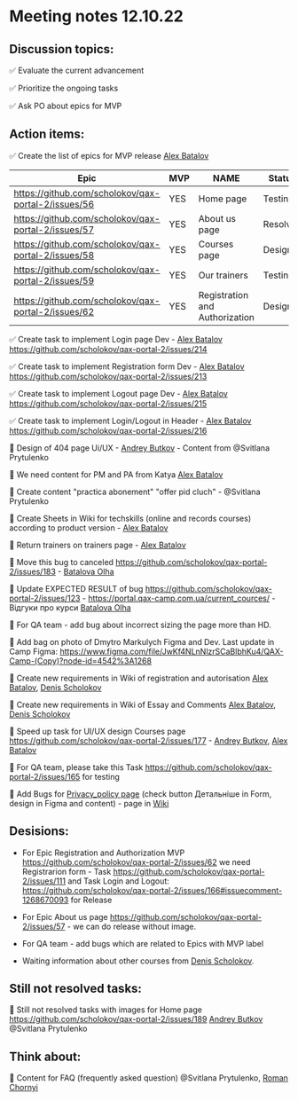 # Meeting notes 12.10.22 

## Discussion topics:   

:white_check_mark: Evaluate the current advancement

:white_check_mark: Prioritize the ongoing tasks 

:white_check_mark: Ask PO about epics for MVP 

## Action items: 


:white_check_mark: Create the list of epics for MVP release [Alex Batalov](https://github.com/ABatalov)

| Epic                |    MVP  | NAME |Status |
|---------------------|---------|------|-------|   
|https://github.com/scholokov/qax-portal-2/issues/56 |YES| Home page| Testing|
|https://github.com/scholokov/qax-portal-2/issues/57|YES| About us page| Resolved|
|https://github.com/scholokov/qax-portal-2/issues/58|YES|Courses page |Design|
|https://github.com/scholokov/qax-portal-2/issues/59|YES| Our trainers|Testing|
|https://github.com/scholokov/qax-portal-2/issues/62|YES| Registration and Authorization|Design|  

:white_check_mark: Create task to implement Login page Dev - [Alex Batalov](https://github.com/ABatalov) https://github.com/scholokov/qax-portal-2/issues/214 

:white_check_mark: Create task to implement Registration form Dev - [Alex Batalov](https://github.com/ABatalov) https://github.com/scholokov/qax-portal-2/issues/213 

:white_check_mark: Create task to implement Logout page Dev - [Alex Batalov](https://github.com/ABatalov) https://github.com/scholokov/qax-portal-2/issues/215 

:white_check_mark: Create task to implement Login/Logout in Header - [Alex Batalov](https://github.com/ABatalov)  https://github.com/scholokov/qax-portal-2/issues/216

:black_square_button: Design of 404 page Ui/UX - [Andrey Butkov](https://github.com/ButKoff) - Content from @Svitlana Prytulenko 

:black_square_button: We need content for PM and PA from Katya  [Alex Batalov](https://github.com/ABatalov) 

:black_square_button: Create content "practica abonement" "offer pid cluch" - @Svitlana Prytulenko 

:black_square_button: Create Sheets in Wiki for techskills (online and records courses) according to product version - [Alex Batalov](https://github.com/ABatalov) 

:black_square_button: Return trainers on trainers page - [Alex Batalov](https://github.com/ABatalov)  

:black_square_button: Move this bug to canceled https://github.com/scholokov/qax-portal-2/issues/183 - [Batalova Olha](https://github.com/BatalovaOlha) 

:black_square_button: Update EXPECTED RESULT of bug https://github.com/scholokov/qax-portal-2/issues/123 - https://portal.qax-camp.com.ua/current_cources/ - Відгуки про курси [Batalova Olha](https://github.com/BatalovaOlha)

:black_square_button: For QA team - add bug about incorrect sizing the page more than HD.  

:black_square_button: Add bag on photo of Dmytro Markulych Figma and Dev. Last update in Camp Figma:  https://www.figma.com/file/JwKf4NLnNlzrSCaBlbhKu4/QAX-Camp-(Copy)?node-id=4542%3A1268

:black_square_button: Create new requirements in Wiki of registration and autorisation [Alex Batalov](https://github.com/ABatalov), [Denis Scholokov](https://github.com/scholokov) 

:black_square_button: Create new requirements in Wiki of Essay and Comments [Alex Batalov](https://github.com/ABatalov), [Denis Scholokov](https://github.com/scholokov)   

:black_square_button: Speed up task for UI/UX design Courses page  https://github.com/scholokov/qax-portal-2/issues/177 - [Andrey Butkov](https://github.com/ButKoff), [Alex Batalov](https://github.com/ABatalov) 

:black_square_button: For QA team, please take this Task  https://github.com/scholokov/qax-portal-2/issues/165 for testing 

:black_square_button: Add Bugs for [Privacy_policy page](https://portal.qax-camp.com.ua/privacy_policy/) (check button Детальніше in Form, design in Figma and content) - page in [Wiki](https://github.com/scholokov/qax-portal-2/wiki/Privacy-policy) 

## Desisions: 

- For Epic Registration and Authorization MVP https://github.com/scholokov/qax-portal-2/issues/62 we need Registrarion form - Task https://github.com/scholokov/qax-portal-2/issues/111 and Task Login and Logout: https://github.com/scholokov/qax-portal-2/issues/166#issuecomment-1268670093 for Release 

- For Epic About us page https://github.com/scholokov/qax-portal-2/issues/57 - we can do release without image. 

- For QA team - add bugs which are related to Epics with MVP label 

- Waiting information about other courses from [Denis Scholokov](https://github.com/scholokov). 



## Still not resolved tasks:   

:black_square_button: Still not resolved tasks with images for Home page https://github.com/scholokov/qax-portal-2/issues/189 [Andrey Butkov](https://github.com/ButKoff) @Svitlana Prytulenko 

## Think about:   

:black_square_button: Content for FAQ (frequently asked question) @Svitlana Prytulenko, [Roman Chornyi](https://github.com/RChornyi) 



